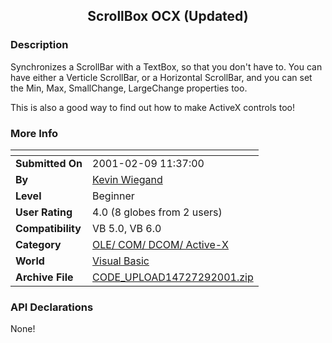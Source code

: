 ﻿<div align="center">

## ScrollBox OCX \(Updated\)


</div>

### Description

Synchronizes a ScrollBar with a TextBox, so that you don't have to. You can have either a Verticle ScrollBar, or a Horizontal ScrollBar, and you can set the Min, Max, SmallChange, LargeChange properties too.

This is also a good way to find out how to make ActiveX controls too!
 
### More Info
 


<span>             |<span>
---                |---
**Submitted On**   |2001-02-09 11:37:00
**By**             |[Kevin Wiegand](https://github.com/Planet-Source-Code/PSCIndex/blob/master/ByAuthor/kevin-wiegand.md)
**Level**          |Beginner
**User Rating**    |4.0 (8 globes from 2 users)
**Compatibility**  |VB 5\.0, VB 6\.0
**Category**       |[OLE/ COM/ DCOM/ Active\-X](https://github.com/Planet-Source-Code/PSCIndex/blob/master/ByCategory/ole-com-dcom-active-x__1-29.md)
**World**          |[Visual Basic](https://github.com/Planet-Source-Code/PSCIndex/blob/master/ByWorld/visual-basic.md)
**Archive File**   |[CODE\_UPLOAD14727292001\.zip](https://github.com/Planet-Source-Code/kevin-wiegand-scrollbox-ocx-updated__1-15144/archive/master.zip)

### API Declarations

None!





